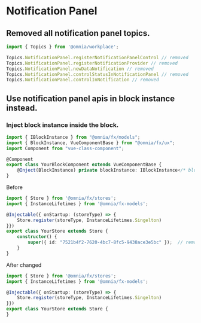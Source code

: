 # Notification Panel

## Removed all notification panel topics.

```ts
import { Topics } from '@omnia/workplace';

Topics.NotificationPanel.registerNotificationPanelControl // removed
Topics.NotificationPanel.registerNotificationProvider // removed
Topics.NotificationPanel.newDataNotification // removed
Topics.NotificationPanel.controlStatusInNotificationPanel // removed
Topics.NotificationPanel.controlInNotification // removed
```

## Use notification panel apis in block instance instead.

### Inject block instance inside the block.
```ts
import { IBlockInstance } from "@omnia/fx/models";
import { BlockInstance, VueComponentBase } from "@omnia/fx/ux";
import Component from "vue-class-component";

@Component
export class YourBlockComponent extends VueComponentBase {
    @Inject(BlockInstance) private blockInstance: IBlockInstance</* block settings model */>;
}
```

Before
```ts
import { Store } from '@omnia/fx/stores';
import { InstanceLifetimes } from '@omnia/fx-models';

@Injectable({ onStartup: (storeType) => { 
    Store.register(storeType, InstanceLifetimes.Singelton) 
}})
export class YourStore extends Store {
    constructor() {
        super({ id: "7521b4f2-7620-4bc7-8fc5-9438ace3e5bc" });  // removed id value here.
    }  
}
```

After changed
```ts
import { Store } from '@omnia/fx/stores';
import { InstanceLifetimes } from '@omnia/fx-models';

@Injectable({ onStartup: (storeType) => { 
    Store.register(storeType, InstanceLifetimes.Singelton) 
}})
export class YourStore extends Store {
}
```


